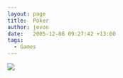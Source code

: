```yaml
---
layout: page
title:  Poker
author: jevon
date:   2005-12-08 09:27:42 +13:00
tags:
  - Games
---
```


<img src="http://www.sports.com/casino/images/fr_table1.gif">
